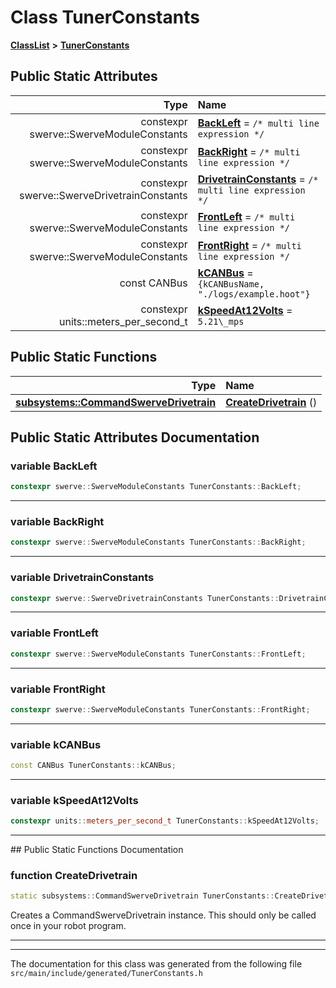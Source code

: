 

# Class TunerConstants



[**ClassList**](annotated.md) **>** [**TunerConstants**](classTunerConstants.md)




























## Public Static Attributes

| Type | Name |
| ---: | :--- |
|  constexpr swerve::SwerveModuleConstants | [**BackLeft**](#variable-backleft)   = `/* multi line expression */`<br> |
|  constexpr swerve::SwerveModuleConstants | [**BackRight**](#variable-backright)   = `/* multi line expression */`<br> |
|  constexpr swerve::SwerveDrivetrainConstants | [**DrivetrainConstants**](#variable-drivetrainconstants)   = `/* multi line expression */`<br> |
|  constexpr swerve::SwerveModuleConstants | [**FrontLeft**](#variable-frontleft)   = `/* multi line expression */`<br> |
|  constexpr swerve::SwerveModuleConstants | [**FrontRight**](#variable-frontright)   = `/* multi line expression */`<br> |
|  const CANBus | [**kCANBus**](#variable-kcanbus)   = `{kCANBusName, "./logs/example.hoot"}`<br> |
|  constexpr units::meters\_per\_second\_t | [**kSpeedAt12Volts**](#variable-kspeedat12volts)   = `5.21\_mps`<br> |
















## Public Static Functions

| Type | Name |
| ---: | :--- |
|  [**subsystems::CommandSwerveDrivetrain**](classsubsystems_1_1CommandSwerveDrivetrain.md) | [**CreateDrivetrain**](#function-createdrivetrain) () <br> |


























## Public Static Attributes Documentation




### variable BackLeft 

```C++
constexpr swerve::SwerveModuleConstants TunerConstants::BackLeft;
```




<hr>



### variable BackRight 

```C++
constexpr swerve::SwerveModuleConstants TunerConstants::BackRight;
```




<hr>



### variable DrivetrainConstants 

```C++
constexpr swerve::SwerveDrivetrainConstants TunerConstants::DrivetrainConstants;
```




<hr>



### variable FrontLeft 

```C++
constexpr swerve::SwerveModuleConstants TunerConstants::FrontLeft;
```




<hr>



### variable FrontRight 

```C++
constexpr swerve::SwerveModuleConstants TunerConstants::FrontRight;
```




<hr>



### variable kCANBus 

```C++
const CANBus TunerConstants::kCANBus;
```




<hr>



### variable kSpeedAt12Volts 

```C++
constexpr units::meters_per_second_t TunerConstants::kSpeedAt12Volts;
```




<hr>
## Public Static Functions Documentation




### function CreateDrivetrain 

```C++
static subsystems::CommandSwerveDrivetrain TunerConstants::CreateDrivetrain () 
```



Creates a CommandSwerveDrivetrain instance. This should only be called once in your robot program. 


        

<hr>

------------------------------
The documentation for this class was generated from the following file `src/main/include/generated/TunerConstants.h`

